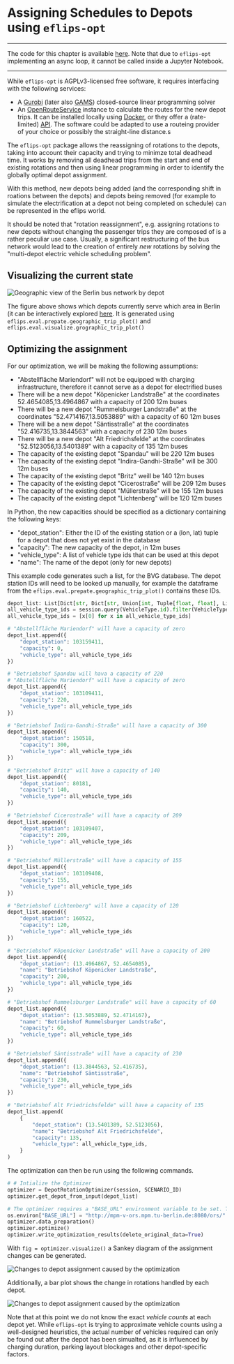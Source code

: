 # Assigning Schedules to Depots using `eflips-opt`

---

The code for this chapter is available [here](https://github.com/mpm-tu-berlin/eflips-book/blob/main/40_eflips_opt.py). Note that due to `eflips-opt` implementing an async loop, it cannot be called inside a Jupyter Notebook.

---

<div class="warning">

While `eflips-opt` is AGPLv3-licensed free software, it requires interfacing with the following services:

- A [Gurobi](https://www.gurobi.com/academia/academic-program-and-licenses/) (later also [GAMS](https://www.gams.com/sales/pricing_academic/)) closed-source linear programming solver
- An [OpenRouteService](https://openrouteservice.org/) instance to calculate the routes for the new depot trips. It can be installed locally using [Docker](https://giscience.github.io/openrouteservice-workshop/workshop/docker.html), or they offer a (rate-limited) [API](https://openrouteservice.org/dev/#/api-docs). The software could be adapted to use a routeing provider of your choice or possibly the straight-line distance.s

</div>

The `eflips-opt` package allows the reassigning of rotations to the depots, taking into account their capacity and trying to minimze total deadhead time. It works by removing all deadhead trips from the start and end of existing rotations and then using linear programming in order to identify the globally optimal depot assignment.

With this method, new depots being added (and the corresponding shift in roations between the depots) and depots being removed (for example to simulate the electrification at a depot not being completed on schedule) can be represented in the eflips world. 

It should be noted that "rotation reassignment", e.g. assigning rotations to new depots without changing the passenger trips they are composed of is a rather peculiar use case. Usually, a significant restructuring of the bus network would lead to the creation of entirely *new* rotations by solving the "multi-depot electric vehicle scheduling problem".

## Visualizing the current state

![Geographic view of the Berlin bus network by depot](media/pre_opt_geographic_trip_plot.png)

The figure above shows which depots currently serve which area in Berlin (it can be interactively explored [here](media/geographic_trip_plot.html). It is generated using `eflips.eval.prepate.geographic_trip_plot()` and `eflips.eval.visualize.grographic_trip_plot()`

## Optimizing the assignment

For our optimization, we will be making the following assumptions:

- "Abstellfläche Mariendorf" will not be equipped with charging infrastructure, therefore it cannot serve as a depot for electrified buses
- There will be a new depot "Köpenicker Landstraße" at the coordinates 52.4654085,13.4964867 with a capacity of 200 12m buses
- There will be a new depot "Rummelsburger Landstraße" at the coordinates "52.4714167,13.5053889" with a capacity of 60 12m buses
- There will be a new depot "Säntisstraße" at the coordinates "52.416735,13.3844563" with a capacity of 230 12m buses
- There will be a new depot "Alt Friedrichsfelde" at the coordinates "52.5123056,13.5401389" with a capacity of 135 12m buses
- The capacity of the existing depot "Spandau" will be 220 12m buses
- The capacity of the existing depot "Indira-Gandhi-Straße" will be 300 12m buses
- The capacity of the existing depot "Britz" weill be 140 12m buses
- The capacity of the existing depot "Cicerostraße" will be 209 12m buses
- The capacity of the existing depot "Müllerstraße" will be 155 12m buses
- The capacity of the existing depot "Lichtenberg" will be 120 12m buses

In Python, the new capacities should be specified as a dictionary containing the following keys:

- "depot_station": Either the ID of the existing station or a (lon, lat) tuple for a depot that does not yet exist in the database
- "capacity": The new capacity of the depot, in 12m buses
- "vehicle_type": A list of vehicle type ids that can be used at this depot
- "name": The name of the depot (only for new depots)

This example code generates such a list, for the BVG database. The depot station IDs will need to be looked up manually, for example the dataframe from the `eflips.eval.prepate.geographic_trip_plot()` contains these IDs.

```python
depot_list: List[Dict[str, Dict[str, Union[int, Tuple[float, float], List[int]]]]] = []
all_vehicle_type_ids = session.query(VehicleType.id).filter(VehicleType.scenario_id == SCENARIO_ID).all()
all_vehicle_type_ids = [x[0] for x in all_vehicle_type_ids]

# "Abstellfläche Mariendorf" will have a capacity of zero
depot_list.append({
	"depot_station": 103159411,
	"capacity": 0,
	"vehicle_type": all_vehicle_type_ids
})

# "Betriebshof Spandau will hava a capacity of 220
# "Abstellfläche Mariendorf" will have a capacity of zero
depot_list.append({
	"depot_station": 103109411,
	"capacity": 220,
	"vehicle_type": all_vehicle_type_ids
})

# "Betriebshof Indira-Gandhi-Straße" will have a capacity of 300
depot_list.append({
	"depot_station": 150518,
	"capacity": 300,
	"vehicle_type": all_vehicle_type_ids
})

# "Betriebshof Britz" will have a capacity of 140
depot_list.append({
	"depot_station": 80181,
	"capacity": 140,
	"vehicle_type": all_vehicle_type_ids
})

# "Betriebshof Cicerostraße" will have a capacity of 209
depot_list.append({
	"depot_station": 103109407,
	"capacity": 209,
	"vehicle_type": all_vehicle_type_ids
})

# "Betriebshof Müllerstraße" will have a capacity of 155
depot_list.append({
	"depot_station": 103109408,
	"capacity": 155,
	"vehicle_type": all_vehicle_type_ids
})

# "Betriebshof Lichtenberg" will have a capacity of 120
depot_list.append({
	"depot_station": 160522,
	"capacity": 120,
	"vehicle_type": all_vehicle_type_ids
})

# "Betriebshof Köpenicker Landstraße" will have a capacity of 200
depot_list.append({
	"depot_station": (13.4964867, 52.4654085),
	"name": "Betriebshof Köpenicker Landstraße",
	"capacity": 200,
	"vehicle_type": all_vehicle_type_ids
})

# "Betriebshof Rummelsburger Landstraße" will have a capacity of 60
depot_list.append({
	"depot_station": (13.5053889, 52.4714167),
	"name": "Betriebshof Rummelsburger Landstraße",
	"capacity": 60,
	"vehicle_type": all_vehicle_type_ids
})

# "Betriebshof Säntisstraße" will have a capacity of 230
depot_list.append({
	"depot_station": (13.3844563, 52.416735),
	"name": "Betriebshof Säntisstraße",
	"capacity": 230,
	"vehicle_type": all_vehicle_type_ids
})

# "Betriebshof Alt Friedrichsfelde" will have a capacity of 135
depot_list.append(
	{
		"depot_station": (13.5401389, 52.5123056),
		"name": "Betriebshof Alt Friedrichsfelde",
		"capacity": 135,
		"vehicle_type": all_vehicle_type_ids,
	}
)
```

The optimization can then be run using the following commands.

```python
# # Intialize the Optimizer
optimizer = DepotRotationOptimizer(session, SCENARIO_ID)
optimizer.get_depot_from_input(depot_list)

# The optimizer requires a "BASE_URL" environment variable to be set. This should be the URL of the API server for the openrouteservice instance that the optimizer will use.
os.environ["BASE_URL"] = "http://mpm-v-ors.mpm.tu-berlin.de:8080/ors/"
optimizer.data_preparation()
optimizer.optimize()
optimizer.write_optimization_results(delete_original_data=True)
```

With `fig = optimizer.visualize()` a Sankey diagram of the assignment changes can be generated.

![Changes to depot assignment caused by the optimization](media/sankey.svg)

Additionally, a bar plot shows the change in rotations handled by each depot.

![Changes to depot assignment caused by the optimization](media/depot_rotations_opt.svg)

<div class="warning">

Note that at this point we do not know the exact *vehicle counts* at each depot yet. While `eflips-opt` is trying to approximate vehicle counts using a well-designed heuristics, the actual number of vehicles required can only be found out after the depot has been simualted, as it is influenced by charging duration, parking layout blockages and other depot-specific factors.

</div>
